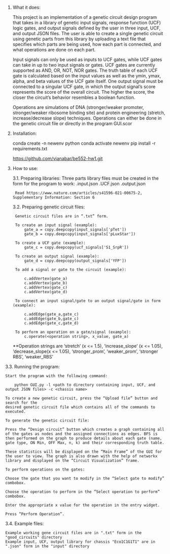 1. What it does:

	This project is an implementation of a genetic circuit design program that takes in a library of genetic input signals, response function (UCF) logic gates, and output signals defined by the user in three input, UCF, and output JSON files. The user is able to create a single genetic circuit using genetic parts from this library by uploading a text file that specifies which parts are being used, how each part is connected, and what operations are done on each part. 

	Input signals can only be used as inputs to UCF gates, while UCF gates can take in up to two input signals or gates. UCF gates are currently supported as AND, OR, NOT, NOR gates. The truth table of each UCF gate is calculated based on the input values as well as the ymin, ymax, alpha, and beta values of the UCF gate itself. One output signal must be connected to a singular UCF gate, in which the output signal’s score represents the score of the overall circuit. The higher the score, the closer the circuit’s behavior resembles a boolean function.

    Operations are simulations of DNA (stronger/weaker promoter, stronger/weaker ribosome binding site) and protein engineering (stretch, increase/decrease slope) techniques. Operations can either be done in the genetic circuit file or directly in the program GUI.scor
	
	
2. Installation:

    conda create -n newenv python
    conda activate newenv
    pip install -r requirements.txt  
        
	https://github.com/vianabar/be552-hw1.git

3. How to use:

    3.1. Preparing libraries:
        Three parts library files must be created in the form for the program to work:
            <chassis organism name>.input.json 
            <chassis organism name>.UCF.json
            <chassis organism name>.output.json

        Read https://www.nature.com/articles/s41596-021-00675-2, Supplementary Information: Section 6


    3.2. Preparing genetic circuit files:
        
        Genetic circuit files are in “.txt” form. 

        To create an input signal (example):
            gate_a = copy.deepcopy(input_signals['pTet'])
            gate_b = copy.deepcopy(input_signals['pLuxStar'])

        To create a UCF gate (example): 
            gate_c = copy.deepcopy(ucf_signals['S1_SrpR'])
        
        To create an output signal (example):
            gate_d = copy.deepcopy(output_signals['YFP'])

        To add a signal or gate to the circuit (example):
            
            c.addVertex(gate_a)
            c.addVertex(gate_b)
            c.addVertex(gate_c)
            c.addVertex(gate_d)
            
        To connect an input signal/gate to an output signal/gate in form (example):
        
            c.addEdge(gate_a,gate_c)
            c.addEdge(gate_b,gate_c)
            c.addEdge(gate_c,gate_d)

        To perform an operation on a gate/signal (example): 
            c.operate(<operation string>, x_value, gate_a)

    **Operation strings are ‘stretch’ (x <= 1.5), ‘increase_slope’ (x <= 1.05), ‘decrease_slope(x <= 1.05), ‘stronger_prom’, ‘weaker_prom’, ‘stronger RBS’, ‘weaker_RBS’

3.3. Running the program:
	
    Start the program with the following command:

        python GUI.py -l <path to directory containing input, UCF, and output JSON files> -c <chassis name>

    To create a new genetic circuit, press the “Upload file” button and search for the 
    desired genetic circuit file which contains all of the commands to executed.

    To generate the genetic circuit file:

    Press the “Design circuit” button which creates a graph containing all of the gates as nodes and the assigned connections as edges. BFS is then performed on the graph to produce details about each gate (name, gate type, ON Min, OFF Max, n, k) and their corresponding truth table. 

    These statistics will be displayed on the “Main Frame” of the GUI for the user to view. The graph is also drawn with the help of networkx library and displayed on the “Circuit Visualization” frame.

    To perform operations on the gates:

    Choose the gate that you want to modify in the “Select gate to modify” combobox.

    Choose the operation to perform in the “Select operation to perform” combobox.

    Enter the appropriate x value for the operation in the entry widget.

    Press “Perform Operation”.


3.4. Example files:

    Example working gene circuit files are in ".txt" form in the "good_circuits" directory
    Example input, UCF, output library for chassis "Eco1C1G1T1" are in ".json" form in the "input" directory
